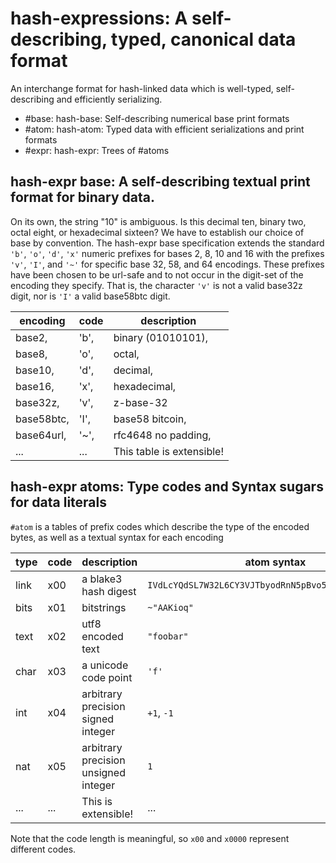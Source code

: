 # hash-expressions: A self-describing, typed, canonical data format
An interchange format for hash-linked data which is well-typed, self-describing
and efficiently serializing.

- #base: hash-base: Self-describing numerical base print formats
- #atom: hash-atom: Typed data with efficient serializations and print formats
- #expr: hash-expr: Trees of #atoms

## hash-expr base: A self-describing textual print format for binary data.

On its own, the string "10" is ambiguous. Is this decimal ten, binary two, octal
eight, or hexadecimal sixteen? We have to establish our choice of base by
convention. The hash-expr base specification extends the standard `'b'`, `'o'`,
`'d'`, `'x'` numeric prefixes for bases 2, 8, 10 and 16 with the prefixes `'v'`,
`'I'`, and `'~'` for specific base 32, 58, and 64 encodings. These prefixes have
been chosen to be url-safe and to not occur in the digit-set of the encoding
they specify. That is, the character `'v'` is not a valid base32z digit, nor is
`'I'` a valid base58btc digit.

| encoding   | code | description               |
|------------|------|---------------------------|
| base2,     | 'b', | binary (01010101),        |
| base8,     | 'o', | octal,                    |
| base10,    | 'd', | decimal,                  |
| base16,    | 'x', | hexadecimal,              |
| base32z,   | 'v', | z-base-32                 |
| base58btc, | 'I', | base58 bitcoin,           |
| base64url, | '~', | rfc4648 no padding,       |
| ...        | ...  | This table is extensible! |

## hash-expr atoms: Type codes and Syntax sugars for data literals

`#atom` is a tables of prefix codes which describe the type of the encoded
bytes, as well as a textual syntax for each encoding

| type     | code   | description                            | atom syntax                                          |
| -------- | ------ | -------------------------------------- | ---------------------------------------------------- |
| link     | x00    | a blake3 hash digest                   | `IVdLcYQdSL7W32L6CY3VJTbyodRnN5pBvo5gMbaSa3nk6ENQ21` |
| bits     | x01    | bitstrings                             | `~"AAKioq"`                                          |
| text     | x02    | utf8 encoded text                      | `"foobar"`                                           |
| char     | x03    | a unicode code point                   | `'f'`                                                |
| int      | x04    | arbitrary precision signed integer     | `+1`, `-1`                                           |
| nat      | x05    | arbitrary precision unsigned integer   | `1`                                                  |
| ...      | ...    | This is extensible!                    | ...                                                  |

Note that the code length is meaningful, so `x00` and `x0000` represent
different codes.

